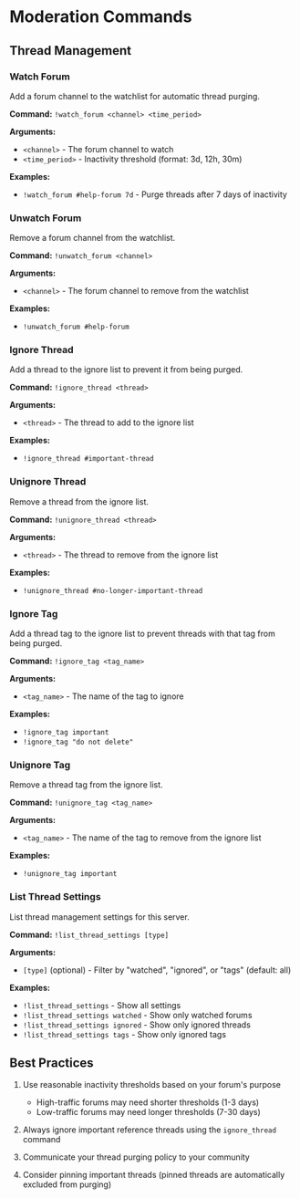 # Moderation Commands

## Thread Management

### Watch Forum
Add a forum channel to the watchlist for automatic thread purging.

**Command:** `!watch_forum <channel> <time_period>`

**Arguments:**
- `<channel>` - The forum channel to watch
- `<time_period>` - Inactivity threshold (format: 3d, 12h, 30m)

**Examples:**
- `!watch_forum #help-forum 7d` - Purge threads after 7 days of inactivity

### Unwatch Forum
Remove a forum channel from the watchlist.

**Command:** `!unwatch_forum <channel>`

**Arguments:**
- `<channel>` - The forum channel to remove from the watchlist

**Examples:**
- `!unwatch_forum #help-forum`

### Ignore Thread
Add a thread to the ignore list to prevent it from being purged.

**Command:** `!ignore_thread <thread>`

**Arguments:**
- `<thread>` - The thread to add to the ignore list

**Examples:**
- `!ignore_thread #important-thread`

### Unignore Thread
Remove a thread from the ignore list.

**Command:** `!unignore_thread <thread>`

**Arguments:**
- `<thread>` - The thread to remove from the ignore list

**Examples:**
- `!unignore_thread #no-longer-important-thread`

### Ignore Tag
Add a thread tag to the ignore list to prevent threads with that tag from being purged.

**Command:** `!ignore_tag <tag_name>`

**Arguments:**
- `<tag_name>` - The name of the tag to ignore

**Examples:**
- `!ignore_tag important`
- `!ignore_tag "do not delete"`

### Unignore Tag
Remove a thread tag from the ignore list.

**Command:** `!unignore_tag <tag_name>`

**Arguments:**
- `<tag_name>` - The name of the tag to remove from the ignore list

**Examples:**
- `!unignore_tag important`

### List Thread Settings
List thread management settings for this server.

**Command:** `!list_thread_settings [type]`

**Arguments:**
- `[type]` (optional) - Filter by "watched", "ignored", or "tags" (default: all)

**Examples:**
- `!list_thread_settings` - Show all settings
- `!list_thread_settings watched` - Show only watched forums
- `!list_thread_settings ignored` - Show only ignored threads
- `!list_thread_settings tags` - Show only ignored tags

## Best Practices

1. Use reasonable inactivity thresholds based on your forum's purpose
   - High-traffic forums may need shorter thresholds (1-3 days)
   - Low-traffic forums may need longer thresholds (7-30 days)

2. Always ignore important reference threads using the `ignore_thread` command

3. Communicate your thread purging policy to your community

4. Consider pinning important threads (pinned threads are automatically excluded from purging)
